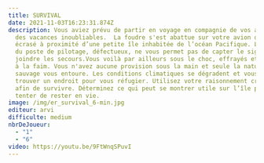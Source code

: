 ```yaml
---
title: SURVIVAL
date: 2021-11-03T16:23:31.874Z
description: Vous aviez prévu de partir en voyage en compagnie de vos amis pour
  des vacances inoubliables.  La foudre s'est abattue sur votre avion qui s'est
  écrasé à proximité d’une petite île inhabitée de l’océan Pacifique. L'émetteur
  du poste de pilotage, défectueux, ne vous permet pas de capter le signal pour
  joindre les secours.Vous voilà par ailleurs sous le choc, effrayés et en proie
  à la faim. Vous n'avez aucune provision sous la main et seule la nature
  sauvage vous entoure. Les conditions climatiques se dégradent et vous devez
  trouver un endroit pour vous réfugier. Utilisez votre raisonnement critique
  afin de survivre. Déterminez ce qui peut se montrer utile sur l’île pour
  tenter de rester en vie.
image: /img/er_survival_6-min.jpg
editeur: arvi
difficulte: medium
nbrDeJoueur:
  - "1"
  - "6"
video: https://youtu.be/9FtWnqSPuvI
---
```

